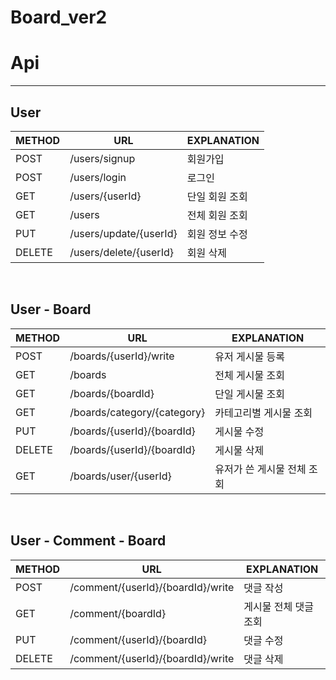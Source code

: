 # Board_ver2

# Api

---

## User

| METHOD | URL             | EXPLANATION    |
| ------ | --------------- | -------------- |
| POST   | /users/signup   | 회원가입       |
| POST   | /users/login    | 로그인         |
| GET    | /users/{userId} | 단일 회원 조회 |
| GET    | /users          | 전체 회원 조회 |
| PUT    | /users/update/{userId} | 회원 정보 수정 |
| DELETE | /users/delete/{userId} | 회원 삭제      |

<br/>

## User - Board

| METHOD | URL                        | EXPLANATION                |
| ------ | -------------------------- | -------------------------- |
| POST   | /boards/{userId}/write     | 유저 게시물 등록         |
| GET    | /boards                    | 전체 게시물 조회           |
| GET    | /boards/{boardId}          | 단일 게시물 조회     |
| GET    | /boards/category/{category}         | 카테고리별 게시물 조회     |
| PUT    | /boards/{userId}/{boardId} | 게시물 수정                |
| DELETE | /boards/{userId}/{boardId} | 게시물 삭제                |
| GET    | /boards/user/{userId}           | 유저가 쓴 게시물 전체 조회 |

<br/>

## User - Comment - Board

| METHOD | URL                               | EXPLANATION           |
| ------ | --------------------------------- | --------------------- |
| POST   | /comment/{userId}/{boardId}/write | 댓글 작성             |
| GET    | /comment/{boardId}                | 게시물 전체 댓글 조회 |
| PUT    | /comment/{userId}/{boardId}       | 댓글 수정             |
| DELETE | /comment/{userId}/{boardId}/write | 댓글 삭제             |
